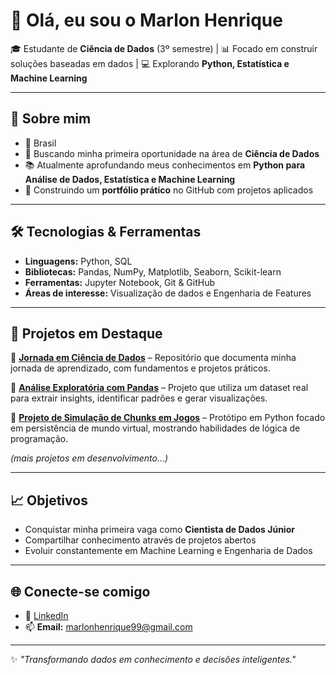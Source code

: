 # 👋 Olá, eu sou o Marlon Henrique

🎓 Estudante de **Ciência de Dados** (3º semestre) | 📊 Focado em construir soluções baseadas em dados | 💻 Explorando **Python, Estatística e Machine Learning**

---

## 🚀 Sobre mim

- 📍 Brasil
- 🎯 Buscando minha primeira oportunidade na área de **Ciência de Dados**
- 📚 Atualmente aprofundando meus conhecimentos em **Python para Análise de Dados, Estatística e Machine Learning**
- 📂 Construindo um **portfólio prático** no GitHub com projetos aplicados

---

## 🛠️ Tecnologias & Ferramentas

- **Linguagens:** Python, SQL
- **Bibliotecas:** Pandas, NumPy, Matplotlib, Seaborn, Scikit-learn
- **Ferramentas:** Jupyter Notebook, Git & GitHub
- **Áreas de interesse:** Visualização de dados e Engenharia de Features

---

## 📂 Projetos em Destaque

🔹 [**Jornada em Ciência de Dados**](https://github.com/Marlon99henrique/python-data-science) – Repositório que documenta minha jornada de aprendizado, com fundamentos e projetos práticos.

🔹 [**Análise Exploratória com Pandas**](#) – Projeto que utiliza um dataset real para extrair insights, identificar padrões e gerar visualizações.

🔹 [**Projeto de Simulação de Chunks em Jogos**](#) – Protótipo em Python focado em persistência de mundo virtual, mostrando habilidades de lógica de programação.

*(mais projetos em desenvolvimento…)*

---

## 📈 Objetivos

- Conquistar minha primeira vaga como **Cientista de Dados Júnior**
- Compartilhar conhecimento através de projetos abertos
- Evoluir constantemente em Machine Learning e Engenharia de Dados

---

## 🌐 Conecte-se comigo

- 💼 [LinkedIn](https://www.linkedin.com/in/marlon99henrique)
- 📫 **Email:** marlonhenrique99@gmail.com

---

✨ *"Transformando dados em conhecimento e decisões inteligentes."*

